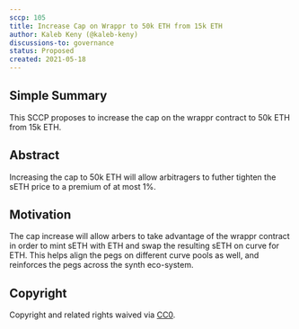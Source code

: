 ```yaml
---
sccp: 105
title: Increase Cap on Wrappr to 50k ETH from 15k ETH
author: Kaleb Keny (@kaleb-keny)
discussions-to: governance
status: Proposed
created: 2021-05-18
---
```


<!--You can leave these HTML comments in your merged SCCP and delete the visible duplicate text guides, they will not appear and may be helpful to refer to if you edit it again. This is the suggested template for new SCCPs. Note that an SCCP number will be assigned by an editor. When opening a pull request to submit your SCCP, please use an abbreviated title in the filename, `sccp-draft_title_abbrev.md`. The title should be 44 characters or less.-->

## Simple Summary

<!--"If you can't explain it simply, you don't understand it well enough." Provide a simplified and layman-accessible explanation of the SCCP.-->

This SCCP proposes to increase the cap on the wrappr contract to 50k ETH from 15k ETH.

## Abstract

<!--A short (~200 word) description of the variable change proposed.-->

Increasing the cap to 50k ETH will allow arbitragers to futher tighten the sETH price to a premium of at most 1%.

## Motivation

<!--The motivation is critical for SCCPs that want to update variables within Synthetix. It should clearly explain why the existing variable is not incentive aligned. SCCP submissions without sufficient motivation may be rejected outright.-->

The cap increase will allow arbers to take advantage of the wrappr contract in order to mint sETH with ETH and swap the resulting sETH on curve for ETH. This helps align the  pegs on different curve pools as well, and reinforces the pegs across the synth eco-system. 

## Copyright

Copyright and related rights waived via [CC0](https://creativecommons.org/publicdomain/zero/1.0/).
